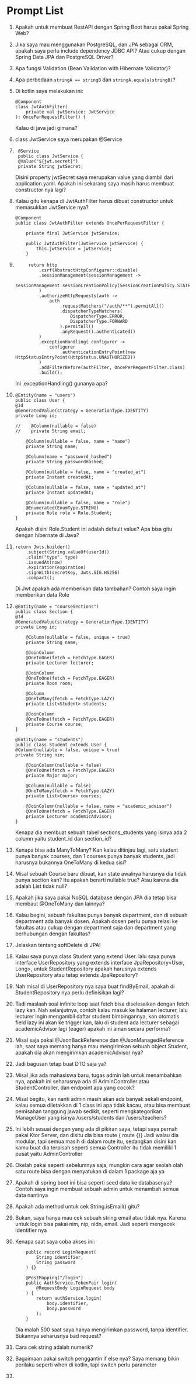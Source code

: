 # Prompt List

1. Apakah untuk membuat RestAPI dengan Spring Boot harus pakai Spring Web?
2. Jika saya mau menggunakan PostgreSQL, dan JPA sebagai ORM, apakah saya perlu include dependency JDBC API? Atau cukup dengan Spring Data JPA dan PostgreSQL Driver?
3. Apa fungsi Validation (Bean Validation with Hibernate Validator)?
4. Apa perbedaan `stringA == stringB` dan `stringA.equals(stringB)`?
5. Di kotlin saya melakukan ini:
    ```
    @Component
    class JwtAuthFilter(
        private val jwtService: JwtService
    ): OncePerRequestFilter() {
    ```

   Kalau di java jadi gimana?
6. class JwtService saya merupakan @Service
7. ```
    @Service
    public class JwtService {
    @Value("${jwt.secret}")
    private String jwtSecret;
    ```

   Disini property jwtSecret saya merupakan value yang diambil dari application.yaml. Apakah ini sekarang saya masih harus membuat constructor nya lagi?
8. Kalau gitu kenapa di JwtAuthFilter harus dibuat constructor untuk memasukkan JwtService nya?
    ```
    @Component
    public class JwtAuthFilter extends OncePerRequestFilter {
    
        private final JwtService jwtService;
    
        public JwtAuthFilter(JwtService jwtService) {
            this.jwtService = jwtService;
        }
    ```
9. ```
        return http
            .csrf(AbstractHttpConfigurer::disable)
            .sessionManagement(sessionManagement ->
                sessionManagement.sessionCreationPolicy(SessionCreationPolicy.STATELESS)
            )
            .authorizeHttpRequests(auth ->
                auth
                    .requestMatchers("/auth/**").permitAll()
                    .dispatcherTypeMatchers(
                        DispatcherType.ERROR,
                        DispatcherType.FORWARD
                    ).permitAll()
                    .anyRequest().authenticated()
            )
            .exceptionHandling( configurer ->
                configurer
                    .authenticationEntryPoint(new HttpStatusEntryPoint(HttpStatus.UNAUTHORIZED))
            )
            .addFilterBefore(authFilter, OncePerRequestFilter.class)
            .build();
   ```

   Ini .exceptionHandling() gunanya apa?
10. ```
    @Entity(name = "users")
    public class User {
    @Id
    @GeneratedValue(strategy = GenerationType.IDENTITY)
    private Long id;
    
    //    @Column(nullable = false)
    //    private String email;
    
        @Column(nullable = false, name = "name")
        private String name;
    
        @Column(name = "password_hashed")
        private String passwordHashed;
    
        @Column(nullable = false, name = "created_at")
        private Instant createdAt;
    
        @Column(nullable = false, name = "updated_at")
        private Instant updatedAt;
    
        @Column(nullable = false, name = "role")
        @Enumerated(EnumType.STRING)
        private Role role = Role.Student;
    }
    ```
    Apakah disini Role.Student ini adalah default value? Apa bisa gitu dengan hibernate di Java?
11. ```
    return Jwts.builder()
        .subject(String.valueOf(userId))
        .claim("type", type)
        .issuedAt(now)
        .expiration(expiration)
        .signWith(secretKey, Jwts.SIG.HS256)
        .compact();
    ```
    
    Di Jwt apakah ada memberikan data tambahan? Contoh saya ingin memberikan data Role
12. ```
    @Entity(name = "courseSections")
    public class Section {
    @Id
    @GeneratedValue(strategy = GenerationType.IDENTITY)
    private Long id;
    
        @Column(nullable = false, unique = true)
        private String name;
    
        @JoinColumn
        @OneToOne(fetch = FetchType.EAGER)
        private Lecturer lecturer;
    
        @JoinColumn
        @OneToOne(fetch = FetchType.EAGER)
        private Room room;
    
        @Column
        @OneToMany(fetch = FetchType.LAZY)
        private List<Student> students;
    
        @JoinColumn
        @OneToOne(fetch = FetchType.EAGER)
        private Course course;
    }
    
    @Entity(name = "students")
    public class Student extends User {
    @Column(nullable = false, unique = true)
    private String nim;
    
        @JoinColumn(nullable = false)
        @OneToOne(fetch = FetchType.EAGER)
        private Major major;
    
        @Column(nullable = false)
        @OneToMany(fetch = FetchType.LAZY)
        private List<Course> courses;
    
        @JoinColumn(nullable = false, name = "academic_advisor")
        @OneToOne(fetch = FetchType.EAGER)
        private Lecturer academicAdvisor;
    }
    ```
    
    Kenapa dia membuat sebuah tabel sections_students yang isinya ada 2 column yaitu student_id dan section_id?
13. Kenapa bisa ada ManyToMany? Kan kalau ditinjau lagi, satu student punya banyak courses, dan 1 courses punya banyak students, jadi harusnya bukannya OneToMany di kedua sisi?
14. Misal sebuah Course baru dibuat, kan state awalnya harusnya dia tidak punya section kan?
    Itu apakah berarti nullable true? Atau karena dia adalah List<Course> tidak null?
15. Apakah jika saya pakai NoSQL database dengan JPA dia tetap bisa membaut @OneToMany dan lainnya?
16. Kalau begini, sebuah fakultas punya banyak department, dan di sebuah department ada banyak dosen. Apakah dosen perlu punya relasi ke fakultas atau cukup dengan department saja dan department yang berhubungan dengan fakultas?
17. Jelaskan tentang softDelete di JPA!
18. Kalau saya punya class Student yang extend User.
    lalu saya punya interface UserRepository yang extends interface JpaRepository<User, Long>, untuk StudentRepository apakah harusnya extends UserRepository atau tetap extends JpaRepository?
19. Nah misal di UserRepository nya saya buat findByEmail, apakah di StudentRepository nya perlu definisikan lagi?
20. Tadi maslaah soal infinite loop saat fetch bisa diselesaikan dengan fetch lazy kan. Nah selanjutnya, contoh kalau masuk ke halaman lecturer, lalu lecturer ingin mengambil daftar student bimbingannya, kan otomatis field lazy ini akan ke trigger kan, lalu di student ada lecturer sebagai academicAdvisor lagi (eager) apakah ini aman secara performa?
21. Misal saja pakai @JsonBackReference dan @JsonManagedReference lah, saat saya memang hanya mau mengirimkan sebuah object Student, apakah dia akan mengirimkan academicAdvisor nya?
22. Jadi bagusan tetap buat DTO saja ya?
23. Misal jika ada mahasiswa baru, tugas admin lah untuk menambahkan nya, apakah ini seharusnya ada di AdminController atau StudentController, dan endpoint apa yang cocok?
24. Misal begitu, kan nanti admin masih akan ada banyak sekali endpoint, kalau semua diletakkan di 1 class ini apa tidak kacau, atau bisa membuat pemisahan tanggung jawab sedikit, seperti mengkategorikan ManageUser yang isinya /users/students dan /users/teachers?
25. Ini lebih sesuai dengan yang ada di pikiran saya, tetapi saya pernah pakai Ktor Server, dan disitu dia bisa route { route {}}
    Jadi walau dia modular, tapi semua masih di dalam route itu, sedangkan disini kan kamu buat dia terpisah seperti semua Controller itu tidak memiliki 1 pusat yaitu AdminController
26. Okelah pakai seperti sebelumnya saja, mungkin cara agar seolah olah satu route bisa dengan menyatukan di dalam 1 package aja ya
27. Apakah di spring boot ini bisa seperti seed data ke databasenya? Contoh saya ingin membuat sebuah admin untuk menambah semua data nantinya
28. Apakah ada method untuk cek String.isEmail() gitu?
29. Bukan, saya hanya mau cek sebuah string email atau tidak nya. Karena untuk login bisa pakai nim, nip, nidn, email. Jadi seperti mengecek identifier nya
30. Kenapa saat saya coba akses ini:
    ```
        public record LoginRequest(
            String identifier,
            String password
        ) {}
    
        @PostMapping("/login")
        public AuthService.TokenPair login(
            @RequestBody LoginRequest body
        ) {
            return authService.login(
                body.identifier,
                body.password
            );
        }
    
    ```
    Dia malah 500 saat saya hanya mengirimkan password, tanpa identifier. Bukannya seharusnya bad request?
31. Cara cek string adalah numerik?
32. Bagaimaan pakai switch penggantin if else nya? Saya memang bikin perilaku seperti when di kotlin, tapi switch perlu parameter
33. 